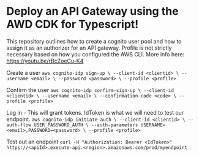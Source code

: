 # Deploy an API Gateway using the AWD CDK for Typescript!

This repository outlines how to create a cognito user pool and how to assign it as an authorizer for an API gateway. Profile is not strictly necessary based on how you configured the AWS CLI. More info here: https://youtu.be/rBcZoeCu-K4

Create a user
`aws cognito-idp sign-up \
  --client-id <clientid> \
  --username <email> \
  --password <password> \
  --profile <profile>`

Confirm the user
`aws cognito-idp confirm-sign-up \
  --client-id <clientid> \
  --username <email> \
  --confirmation-code <code> \
  --profile <profile>`

Log in - This will grant tokens. IdToken is what we will need to test our endpoint.
`aws cognito-idp initiate-auth \
  --client-id <clientid> \
  --auth-flow USER_PASSWORD_AUTH \
  --auth-parameters USERNAME=<email>,PASSWORD=<password> \
  --profile <profile>`

Test out an endpoint
`curl -H "Authorization: Bearer <IdToken>" https://<apiId>.execute-api.<region>.amazonaws.com/prod/myendpoint`
